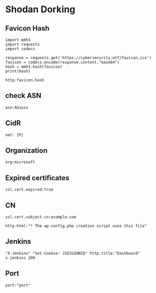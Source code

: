 # Shodan Dorking 

## Favicon Hash

```python3
import mmh3
import requests
import codecs
 
response = requests.get('https://cybersecurity.wtf/favicon.ico')
favicon = codecs.encode(response.content,"base64")
hash = mmh3.hash(favicon)
print(hash)
```
```
http.favicon.hash
```

## check ASN

```
asn:ASxxxx
```

## CidR

```
net: IP/
```

## Organization 

```
org:microsoft
```

## Expired certificates
```
ssl.cert.expired:true
```
## CN
```
ssl.cert.subject.cn:example.com
```


```
http.html:"* The wp-config.php creation script uses this file"
```

## Jenkins

```
"X-Jenkins" "Set-Cookie: JSESSIONID" http.title:"Dashboard"
x-jenkins 200
```

## Port

```
port:"port"
```


